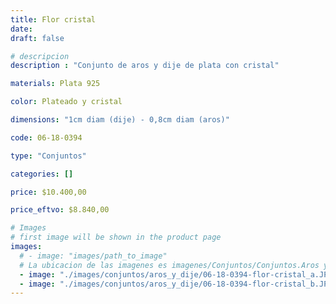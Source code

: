 ```yaml
---
title: Flor cristal
date: 
draft: false

# descripcion
description : "Conjunto de aros y dije de plata con cristal"

materials: Plata 925

color: Plateado y cristal

dimensions: "1cm diam (dije) - 0,8cm diam (aros)"

code: 06-18-0394

type: "Conjuntos"

categories: []

price: $10.400,00

price_eftvo: $8.840,00

# Images
# first image will be shown in the product page
images:
  # - image: "images/path_to_image"
  # La ubicacion de las imagenes es imagenes/Conjuntos/Conjuntos.Aros y Dije/06-18-0394-flor-cristal
  - image: "./images/conjuntos/aros_y_dije/06-18-0394-flor-cristal_a.JPG"
  - image: "./images/conjuntos/aros_y_dije/06-18-0394-flor-cristal_b.JPG"
---
```

